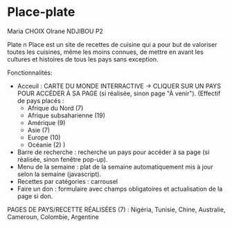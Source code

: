 # Place-plate

Maria CHOIX
Olrane NDJIBOU
P2

Plate n Place est un site de recettes de cuisine qui a pour but de valoriser toutes les cuisines, même les moins connues,
de mettre en avant les cultures et histoires de tous les pays sans exception.

Fonctionnalités:
- Acceuil : CARTE DU MONDE INTERRACTIVE -> CLIQUER SUR UN PAYS POUR ACCÉDER À SA PAGE (si réalisée, sinon page "À venir").
  (Effectif de pays placés :
  - Afrique du Nord (7)
  - Afrique subsaharienne (19)
  - Amérique (9)
  - Asie (7)
  - Europe (10)
  - Océanie (2)
    )
- Barre de recherche : recherche un pays pour accéder à sa page (si réalisée, sinon fenêtre pop-up).
- Menu de la semaine : plat de la semaine automatiquement mis à jour selon la semaine (javascript).
- Recettes par catégories : carrousel
- Faire un don : formulaire avec champs obligatoires et actualisation de la page si don.


PAGES DE PAYS/RECETTE RÉALISÉES (7) : Nigéria, Tunisie, Chine, Australie, Cameroun, Colombie, Argentine

